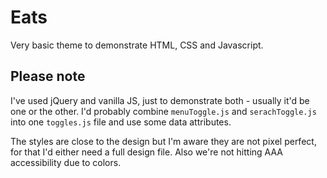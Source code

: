 # Eats

Very basic theme to demonstrate HTML, CSS and Javascript.

## Please note

I've used jQuery and vanilla JS, just to demonstrate both - usually it'd be one or the other. I'd probably combine `menuToggle.js` and `serachToggle.js` into one `toggles.js` file and use some data attributes.

The styles are close to the design but I'm aware they are not pixel perfect, for that I'd either need a full design file. Also we're not hitting AAA accessibility due to colors.